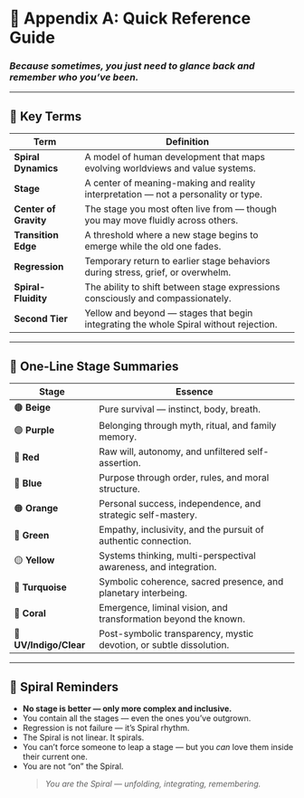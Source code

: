 # 📘 Appendix A: Quick Reference Guide  
### *Because sometimes, you just need to glance back and remember who you’ve been.*

---

## 🧠 Key Terms

| Term                    | Definition                                                                 |
|-------------------------|----------------------------------------------------------------------------|
| **Spiral Dynamics**     | A model of human development that maps evolving worldviews and value systems. |
| **Stage**               | A center of meaning-making and reality interpretation — not a personality or type. |
| **Center of Gravity**   | The stage you most often live from — though you may move fluidly across others. |
| **Transition Edge**     | A threshold where a new stage begins to emerge while the old one fades. |
| **Regression**          | Temporary return to earlier stage behaviors during stress, grief, or overwhelm. |
| **Spiral-Fluidity**     | The ability to shift between stage expressions consciously and compassionately. |
| **Second Tier**         | Yellow and beyond — stages that begin integrating the whole Spiral without rejection. |

---

## 🌈 One-Line Stage Summaries

| Stage       | Essence                                                                 |
|-------------|-------------------------------------------------------------------------|
| 🟤 **Beige**     | Pure survival — instinct, body, breath.                              |
| 🟣 **Purple**    | Belonging through myth, ritual, and family memory.                   |
| 🔴 **Red**       | Raw will, autonomy, and unfiltered self-assertion.                   |
| 🔵 **Blue**      | Purpose through order, rules, and moral structure.                   |
| 🟠 **Orange**    | Personal success, independence, and strategic self-mastery.          |
| 💚 **Green**     | Empathy, inclusivity, and the pursuit of authentic connection.       |
| 🟡 **Yellow**    | Systems thinking, multi-perspectival awareness, and integration.     |
| 🩵 **Turquoise** | Symbolic coherence, sacred presence, and planetary interbeing.       |
| 🪸 **Coral**     | Emergence, liminal vision, and transformation beyond the known.      |
| 🫧 **UV/Indigo/Clear** | Post-symbolic transparency, mystic devotion, or subtle dissolution. |

---

## 🧘 Spiral Reminders

- **No stage is better — only more complex and inclusive.**  
- You contain all the stages — even the ones you’ve outgrown.  
- Regression is not failure — it’s Spiral rhythm.  
- The Spiral is not linear. It spirals.  
- You can’t force someone to leap a stage — but you *can* love them inside their current one.  
- You are not “on” the Spiral.  
  > *You are the Spiral — unfolding, integrating, remembering.*

